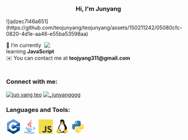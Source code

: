 <h3 align="center">Hi, I'm Junyang</h3>
![qdzec7l46a651](https://github.com/teojunyang/teojunyang/assets/150211242/05080cfc-0820-4d1e-aa46-e55ba53598aa)

<p float="left">
  <img src="https://github.com/teojunyang/teojunyang/assets/150211242/91e214ee-512c-4b91-b13a-e303d6999162" width="400" align="right">
  🧠 I’m currently learning <strong>JavaScript</strong><br>
  ✉️  You can contact me at <strong>teojyang311@gmail.com</strong><br>
  <br>
  <h3 align="left">Connect with me:</h3>
  <p align="left">
  <a href="https://linkedin.com/in/jun yang teo" target="blank"><img src="https://raw.githubusercontent.com/rahuldkjain/github-profile-readme-generator/master/src/images/icons/Social/linked-in-alt.svg" alt="jun yang teo" height="30" width="40" /></a>
  <a href="https://instagram.com/_junyangggg" target="blank"><img src="https://raw.githubusercontent.com/rahuldkjain/github-profile-readme-generator/master/src/images/icons/Social/instagram.svg" alt="_junyangggg" height="30" width="40" /></a>
  </p>
</p>

<h3 align="left">Languages and Tools:</h3>
<p align="left"> 
  <a href="https://www.w3schools.com/cpp/" target="_blank" rel="noreferrer"><img src="https://raw.githubusercontent.com/devicons/devicon/master/icons/cplusplus/cplusplus-original.svg" alt="cplusplus" width="40" height="40"/></a> 
  <a href="https://www.java.com" target="_blank" rel="noreferrer"><img src="https://raw.githubusercontent.com/devicons/devicon/master/icons/java/java-original.svg" alt="java" width="40" height="40"/></a> 
  <a href="https://developer.mozilla.org/en-US/docs/Web/JavaScript" target="_blank" rel="noreferrer"><img src="https://raw.githubusercontent.com/devicons/devicon/master/icons/javascript/javascript-original.svg" alt="javascript" width="40" height="40"/></a> 
  <a href="https://www.linux.org/" target="_blank" rel="noreferrer"><img src="https://raw.githubusercontent.com/devicons/devicon/master/icons/linux/linux-original.svg" alt="linux" width="40" height="40"/></a> 
  <a href="https://www.python.org" target="_blank" rel="noreferrer"><img src="https://raw.githubusercontent.com/devicons/devicon/master/icons/python/python-original.svg" alt="python" width="40" height="40"/></a> 
</p>
